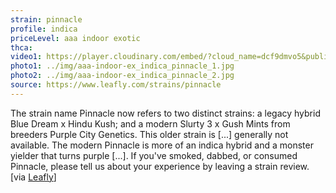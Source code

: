 ```yaml
---
strain: pinnacle
profile: indica
priceLevel: aaa indoor exotic
thca:
video1: https://player.cloudinary.com/embed/?cloud_name=dcf9dmvo5&public_id=aaa-indoor-ex_indica_pinnacle_g0eynv&profile=flower
photo1: ../img/aaa-indoor-ex_indica_pinnacle_1.jpg
photo2: ../img/aaa-indoor-ex_indica_pinnacle_2.jpg
source: https://www.leafly.com/strains/pinnacle
---
```


The strain name Pinnacle now refers to two distinct strains: a legacy hybrid Blue Dream x Hindu Kush; and a modern Slurty 3 x Gush Mints from breeders Purple City Genetics. This older strain is [...] generally not available. The modern Pinnacle is more of an indica hybrid and a monster yielder that turns purple [...]. If you've smoked, dabbed, or consumed Pinnacle, please tell us about your experience by leaving a strain review. [via <a href="{{ source }}">Leafly</a>]
